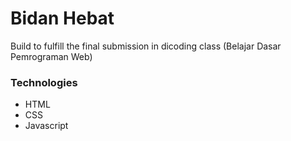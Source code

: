 # Bidan Hebat

Build to fulfill the final submission in dicoding class (Belajar Dasar Pemrograman Web)

### Technologies

- HTML
- CSS
- Javascript
